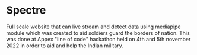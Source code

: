 # Spectre
Full scale website that can live stream and detect data using mediapipe module which was created to aid soldiers guard the borders of nation. 
This was done at Appex "line of code" hackathon held on 4th and 5th november 2022 in order to aid and help the Indian military. 
